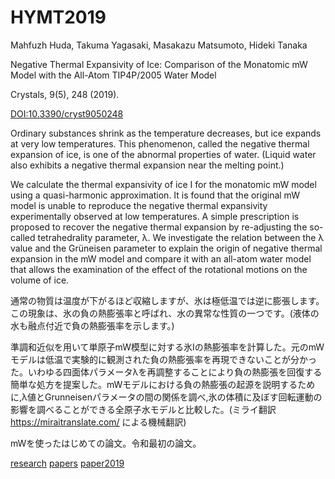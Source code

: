 # HYMT2019

Mahfuzh Huda, Takuma Yagasaki, Masakazu Matsumoto, Hideki Tanaka

Negative Thermal Expansivity of Ice: Comparison of the Monatomic mW Model with the All-Atom TIP4P/2005 Water Model

Crystals, 9(5), 248  (2019).

[DOI:10.3390/cryst9050248](http://doi.org/10.3390/cryst9050248)



Ordinary substances shrink as the temperature decreases, but ice expands at very low temperatures. This phenomenon, called the negative thermal expansion of ice, is one of the abnormal properties of water. (Liquid water also exhibits a negative thermal expansion near the melting point.)



We calculate the thermal expansivity of ice I for the monatomic mW model using a quasi-harmonic approximation. It is found that the original mW model is unable to reproduce the negative thermal expansivity experimentally observed at low temperatures. A simple prescription is proposed to recover the negative thermal expansion by re-adjusting the so-called tetrahedrality parameter, λ. We investigate the relation between the λ value and the Grüneisen parameter to explain the origin of negative thermal expansion in the mW model and compare it with an all-atom water model that allows the examination of the effect of the rotational motions on the volume of ice.



通常の物質は温度が下がるほど収縮しますが、氷は極低温では逆に膨張します。この現象は、氷の負の熱膨張率と呼ばれ、水の異常な性質の一つです。(液体の水も融点付近で負の熱膨張率を示します。)



準調和近似を用いて単原子mW模型に対する氷Iの熱膨張率を計算した。元のmWモデルは低温で実験的に観測された負の熱膨張率を再現できないことが分かった。いわゆる四面体パラメータλを再調整することにより負の熱膨張を回復する簡単な処方を提案した。mWモデルにおける負の熱膨張の起源を説明するために,λ値とGrunneisenパラメータの間の関係を調べ,氷の体積に及ぼす回転運動の影響を調べることができる全原子水モデルと比較した。(ミライ翻訳 https://miraitranslate.com/ による機械翻訳)



mWを使ったはじめての論文。令和最初の論文。



[research](research.md) [papers](papers.md) [paper2019](paper2019.md) 



